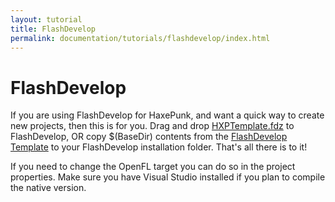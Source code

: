 ```yaml
---
layout: tutorial
title: FlashDevelop
permalink: documentation/tutorials/flashdevelop/index.html
---
```


# FlashDevelop

If you are using FlashDevelop for HaxePunk, and want a quick way to create new projects, then this is for you. Drag and drop [HXPTemplate.fdz](https://github.com/HaxePunk/FlashDevelop/raw/master/HXPTemplate.fdz) to FlashDevelop, OR
copy $(BaseDir) contents from the [FlashDevelop Template](https://github.com/HaxePunk/FlashDevelop) to your FlashDevelop installation folder. That's all there is to it!

If you need to change the OpenFL target you can do so in the project properties. Make sure you have Visual Studio installed if you plan to compile the native version.
